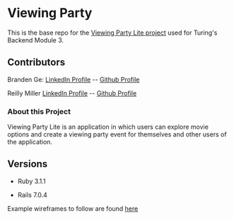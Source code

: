 # Viewing Party

This is the base repo for the [Viewing Party Lite project](https://backend.turing.edu/module3/projects/viewing_party_lite) used for Turing's Backend Module 3.

## Contributors

Branden Ge: [LinkedIn Profile](https://www.linkedin.com/in/brandenge/) -- [Github Profile](https://github.com/brandenge)

Reilly Miller [LinkedIn Profile](https://www.linkedin.com/in/reilly-miller-6b6131266/) -- [Github Profile](https://github.com/rmiller220)


### About this Project

Viewing Party Lite is an application in which users can explore movie options and create a viewing party event for themselves and other users of the application.

## Versions

- Ruby 3.1.1

- Rails 7.0.4

Example wireframes to follow are found [here](https://backend.turing.edu/module3/projects/viewing_party_lite/wireframes)
